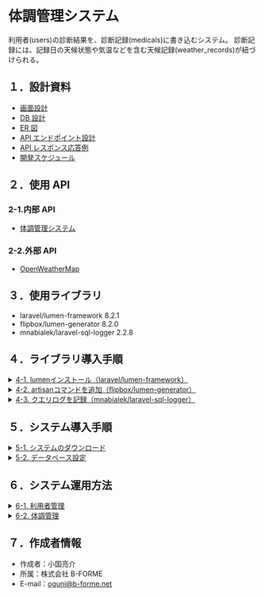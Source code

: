 # 体調管理システム

利用者(users)の診断結果を、診断記録(medicals)に書き込むシステム。
診断記録には、記録日の天候状態や気温などを含む天候記録(weather_records)が紐づけられる。

## １．設計資料

-   [画面設計](https://docs.google.com/drawings/d/1HRpf0FsIG2ihrmZNM-kWKNghog_lJaFbb94c3Ihc5AA/edit)
-   [DB 設計](https://docs.google.com/spreadsheets/d/1Dpr1UnTkSQ4foVOOafWeTkwmj__GR3jDHQJB0EJjQD8/edit#gid=355284150)
-   [ER 図](https://app.diagrams.net/#G1uFSoukUeDH5xBLUCRw7Xq_U4bZjIn8k6)
-   [API エンドポイント設計](https://docs.google.com/document/d/1nzwOOMiTEX0H6Al8D5FQha6ZRQWBpHxF127H54lwwH8/edit#heading=h.ufngolqh9dqd)
-   [API レスポンス応答例](https://docs.google.com/document/d/1xhV_T4maI_YK_tYLV0B6tEElpyJqqwXdqqCGvDUCdVc/edit#heading=h.ufngolqh9dqd)
-   [開発スケジュール](https://docs.google.com/spreadsheets/d/1pktmIHOrpgIP3QI_BYsrIrVsLGvIot12vGroCmr9JU0/edit#gid=0)

## ２．使用 API

### 2-1.内部 API

-   [体調管理システム](http://localhost:8000)

### 2-2.外部 API

-   [OpenWeatherMap](https://openweathermap.org/api)

## ３．使用ライブラリ

-   laravel/lumen-framework 8.2.1
-   flipbox/lumen-generator 8.2.0
-   mnabialek/laravel-sql-logger 2.2.8

## ４．ライブラリ導入手順

<details>
<summary><u>4-1. lumenインストール（laravel/lumen-framework）</u></summary>
<br>

**> install コマンド**

```
composer create-project --prefer-dist laravel/lumen vital_management_system
```

**> bootstrap\app.php**

```php
//ファサードとエロケントのコメントアウトを解除
$app->withFacades();
$app->withEloquent();
```

<br>
</details>

<details>
<summary><u>4-2. artisanコマンドを追加（flipbox/lumen-generator）</u></summary>
<br>

**> install コマンド**

```
composer require flipbox/lumen-generator
```

**> bootstrap\app.php**

```php
//サービスプロバイダを追加
$app->register(Flipbox\LumenGenerator\LumenGeneratorServiceProvider::class);
```

<br>
</details>

<details>
<summary><u>4-3. クエリログを記録（mnabialek/laravel-sql-logger）</u></summary>
<br>

**> install コマンド**

```
composer require mnabialek/laravel-sql-logger --dev
```

**> .env に追記**

```
SQL_LOGGER_DIRECTORY="logs/sql"
SQL_LOGGER_USE_SECONDS=false
SQL_LOGGER_CONSOLE_SUFFIX=
SQL_LOGGER_LOG_EXTENSION=".sql"
SQL_LOGGER_ALL_QUERIES_ENABLED=true
SQL_LOGGER_ALL_QUERIES_OVERRIDE=false
SQL_LOGGER_ALL_QUERIES_PATTERN="#.*#i"
SQL_LOGGER_ALL_QUERIES_FILE_NAME="[Y-m-d]-log"
SQL_LOGGER_SLOW_QUERIES_ENABLED=true
SQL_LOGGER_SLOW_QUERIES_MIN_EXEC_TIME=100
SQL_LOGGER_SLOW_QUERIES_PATTERN="#.*#i"
SQL_LOGGER_SLOW_QUERIES_FILE_NAME="[Y-m-d]-slow-log"
SQL_LOGGER_FORMAT_NEW_LINES_TO_SPACES=false
SQL_LOGGER_FORMAT_ENTRY_FORMAT="/* [origin]\\n   Query [query_nr] - [datetime] [[query_time]] */\\n[query]\\n[separator]\\n"

```

**> bootstrap\app.php**

```php
//サービスプロバイダを追加
$app->register(Mnabialek\LaravelSqlLogger\Providers\ServiceProvider::class);
```

<br>
</details>

## ５．システム導入手順

<details>
<summary><u>5-1. システムのダウンロード</u></summary>
<br>

**> git clone コマンド**

```
git clone https://github.com/b-forme-oguni/vital_management_system.git
```

<br>
</details>

<details>
<summary><u>5-2. データベース設定</u></summary>
<br>

**> .env のデータベース設定を編集**

```
DB_DATABASE=vital_management_system
DB_USERNAME=root
DB_PASSWORD=
```

<br>
</details>

## ６．システム運用方法

<details>
<summary><u>6-1. 利用者管理</u></summary>

-   6-1-1 利用者の登録
-   6-1-2 利用者情報の編集
-   6-1-3 利用者情報の削除
-   6-1-1 利用者の登録

</details>

<details>
<summary><u>6-2. 体調管理</u></summary>

-   6-2-1 体調の登録
-   6-2-2 体調の編集
-   6-2-3 利用者の月間体調表の出力

</details>

## ７．作成者情報

-   作成者：小国亮介
-   所属：株式会社 B-FORME
-   E-mail：oguni@b-forme.net
